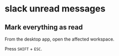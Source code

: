 # slack unread messages

## Mark everything as read

From the desktop app, open the affected workspace.

Press `SHIFT` + `ESC`.
